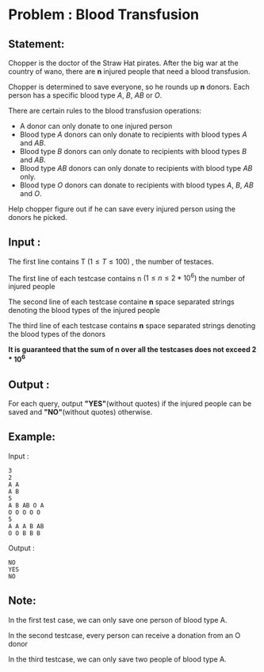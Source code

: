 
# Problem : Blood Transfusion

## Statement:

Chopper is the doctor of the Straw Hat pirates. After the big war at the country of wano, there are **n** injured people that need a blood transfusion. 

Chopper is determined to save everyone, so he rounds up **n** donors.
Each person has a specific blood type $A$, $B$, $AB$ or  $O$.

There are certain rules to the blood transfusion operations:
 - A donor can only donate to one injured person
 -  Blood type  $A$  donors can only donate to recipients with blood types  $A$  and  $AB$.
-   Blood type  $B$  donors can only  donate to recipients with blood types  $B$  and  $AB$.
-   Blood type  $AB$  donors can only donate to recipients with blood type  $AB$  only.
-   Blood type  $O$  donors can  donate to recipients with blood types  $A$, $B$, $AB$ and $O$. 

Help chopper figure out if he can save every injured person using the donors he picked.

## Input :

The first line contains T $(1\leq T \leq 100)$ , the number of testaces.

The first line of each testcase contains n $(1\leq n \leq 2*10^6)$ the number of injured people

The second line of each testcase containe **n** space separated strings denoting the blood types of the injured people

The third line of each testcase contains **n** space separated strings denoting the blood types of the donors

**It is guaranteed that the sum of n over all the testcases does not exceed $2*10^6$** 
## Output :
For each query, output **"YES"**(without quotes) if the injured people can be saved and **"NO"**(without quotes) otherwise.

## Example:
Input :  

```
3
2
A A
A B
5
A B AB O A
O O O O O
5
A A A B AB
O O B B B
```

Output :  

```
NO
YES
NO
```
## Note:
In the first test case, we can only save one person of blood type A.

In the second testcase, every person can receive a donation from an O donor

In the third testcase, we can only save two people of blood type A.
